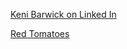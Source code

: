  [Keni Barwick on Linked In](https://www.linkedin.com/in/kenibarwick/)

 [Red Tomatoes](https://redtomatoes.club/)
